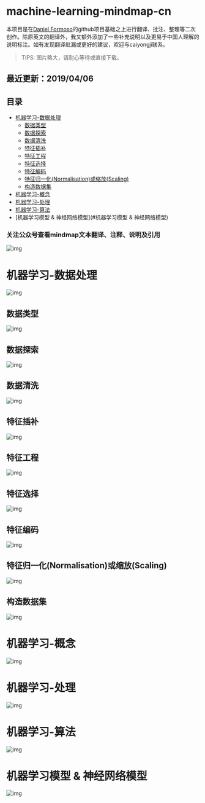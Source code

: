 # machine-learning-mindmap-cn


本项目是在[Daniel Formoso](https://github.com/dformoso/machine-learning-mindmap)的github项目基础之上进行翻译、批注、整理等二次创作。除原英文的翻译外，我又额外添加了一些补充说明以及更易于中国人理解的说明标注。如有发现翻译纰漏或更好的建议，欢迎与caiyongji联系。


> TIPS: 图片略大，请耐心等待或直接下载。

## 最近更新：2019/04/06

目录
-----------------

- [机器学习-数据处理](#机器学习-数据处理)
  - [数据类型](#数据类型)
  - [数据探索](#数据探索)
  - [数据清洗](#数据清洗)
  - [特征插补](#特征插补)
  - [特征工程](#特征工程)
  - [特征选择](#特征选择)
  - [特征编码](#特征编码)
  - [特征归一化(Normalisation)或缩放(Scaling)](#特征归一化(Normalisation)或缩放(Scaling))
  - [构造数据集](#构造数据集)
- [机器学习-概念](#机器学习-概念)
- [机器学习-处理](#机器学习-处理)
- [机器学习-算法](#机器学习-算法)
- [机器学习模型 & 神经网络模型](#机器学习模型 & 神经网络模型)

### 关注公众号查看mindmap文本翻译、注释、说明及引用 ###

![img](./img/qrcode.jpg)


# 机器学习-数据处理
![img](./img/DataDrocessing/mldataprocessing.png)

## 数据类型
![img](./img/DataDrocessing/数据类型.png)
## 数据探索
![img](./img/DataDrocessing/数据探索.png)
## 数据清洗
![img](./img/DataDrocessing/数据清洗.png)
## 特征插补
![img](./img/DataDrocessing/特征插补.png)
## 特征工程
![img](./img/DataDrocessing/特征工程.png)
## 特征选择
![img](./img/DataDrocessing/特征选择.png)
## 特征编码
![img](./img/DataDrocessing/特征编码.png)
## 特征归一化(Normalisation)或缩放(Scaling)
![img](./img/DataDrocessing/特征归一化(Normalisation)或缩放(Scaling).png)
## 构造数据集
![img](./img/DataDrocessing/构造数据集.png)


# 机器学习-概念
![img](./img/pending.jpg)

# 机器学习-处理
![img](./img/pending.jpg)

# 机器学习-算法
![img](./img/pending.jpg)

# 机器学习模型 & 神经网络模型
![img](./img/pending.jpg)



